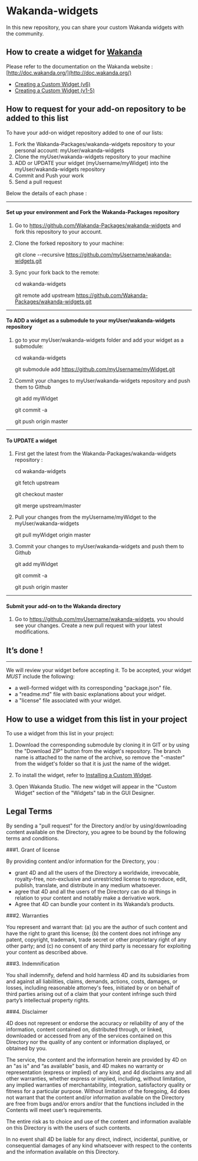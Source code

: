 # Wakanda-widgets

In this new repository, you can share your custom Wakanda widgets with the community.

## How to create a widget for [Wakanda](http://wakanda.org)

Please refer to the documentation on the Wakanda website : [http://doc.wakanda.org/](http://doc.wakanda.org/)

* [Creating a Custom Widget (v6)](http://doc.wakanda.org/Wakanda0.DevBranch/help/Title/en/page3849.html)
* [Creating a Custom Widget (v1-5)](http://doc.wakanda.org/WakandaStudio0/help/Title/en/page2040.html)

## How to request for your add-on repository to be added to this list

To have your add-on widget  repository  added to one of our lists:
1. Fork the Wakanda-Packages/wakanda-widgets repository to your personal account: myUser/wakanda-widgets
2. Clone the myUser/wakanda-widgets repository to your machine 
3. ADD or UPDATE your widget (myUsername/myWidget) into the myUser/wakanda-widgets repository
4. Commit and Push your work
5. Send a pull request

Below the details of each phase :

***

#### Set up your environment and Fork the Wakanda-Packages repository

1. Go to https://github.com/Wakanda-Packages/wakanda-widgets and fork this repository to your account. 

2. Clone the forked repository to your machine:

	git clone --recursive https://github.com/myUsername/wakanda-widgets.git

3. Sync your fork back to the remote:

	cd wakanda-widgets
	
	git remote add upstream https://github.com/Wakanda-Packages/wakanda-widgets.git
	

***

#### To ADD a widget as a submodule to your myUser/wakanda-widgets repository

1. go to your myUser/wakanda-widgets folder and add your widget as a submodule:

	cd wakanda-widgets
	
	git submodule add https://github.com/myUsername/myWidget.git 

2. Commit your changes to myUser/wakanda-widgets repository and push them to Github

	git add myWidget
	
	git commit -a

	git push origin master
***

#### To UPDATE a widget 


1. First get the latest from the Wakanda-Packages/wakanda-widgets repository :

	cd wakanda-widgets

	git fetch upstream 

	git checkout master 

	git merge upstream/master
	
2. Pull your changes from the myUsername/myWidget to the  myUser/wakanda-widgets

	git pull myWidget origin master   
	
3. Commit your changes to myUser/wakanda-widgets and push them to Github

	git add myWidget
	
	git commit -a

	git push origin master

***

#### Submit your add-on to the Wakanda directory

1. Go to https://github.com/myUsername/wakanda-widgets, you should see your changes. Create a new pull request with your latest modifications. 

## It’s done !

***

We will review your widget before accepting it. To be accepted, your widget *MUST* include the following:

* a well-formed widget with its corresponding "package.json" file.
* a "readme.md" file with basic explanations about your widget.
* a "license" file associated with your widget.

## How to use a widget from this list in your project
To use a widget from this list in your project:

1. Download the corresponding submodule by cloning it in GIT or by using the "Download ZIP" button from the widget's repository. The branch name is attached to the name of the archive, so remove the "-master" from the widget's folder so that it is just the name of the widget.

2. To install the widget, refer to [Installing a Custom Widget](http://doc.wakanda.org/WakandaStudio0/help/Title/en/page3869.html#1027761).

3. Open Wakanda Studio.
The new widget will appear in the "Custom Widget" section of the "Widgets" tab in the GUI Designer.


## Legal Terms

By sending a "pull request" for the Directory and/or by using/downloading content available on the Directory, you agree to be bound by the following terms and conditions. 

###1. Grant of license

 By providing content and/or information for the Directory, you :

 * grant 4D and all the users of the Directory a worldwide, irrevocable, royalty-free, non-exclusive and unrestricted license to reproduce, edit, publish, translate, and distribute in any medium whatsoever. 
 * agree that 4D and all the users of the Directory can do all things in relation to your content and notably make a derivative work.
 * Agree that 4D can bundle your content in its Wakanda’s products.

###2. Warranties

 You represent and warrant that: (a) you are the author of such content and have the right to grant this license; (b) the content does not infringe any patent, copyright, trademark, trade secret or other proprietary right of any other party; and (c) no consent of any third party is necessary for exploiting your content as described above.

###3. Indemnification

 You shall indemnify, defend and hold harmless 4D and its subsidiaries from and against all liabilities, claims, demands, actions, costs, damages, or losses, including reasonable attorney's fees, initiated by or on behalf of third parties arising out of a claim that your content infringe such third party’s intellectual property rights. 

###4. Disclaimer 

 4D does not represent or endorse the accuracy or reliability of any of the information, content contained on, distributed through, or linked, downloaded or accessed from any of the services contained on this Directory nor the quality of any content or information displayed, or obtained by you. 

 The service, the content and the information herein are provided by 4D on an "as is" and “as available” basis, and 4D makes no warranty or representation (express or implied) of any kind, and 4d disclaims any and all other warranties, whether express or implied, including, without limitation, any implied warranties of merchantability, integration, satisfactory quality or fitness for a particular purpose.  Without limitation of the foregoing, 4d does not warrant that the content and/or information available on the Directory are free from bugs and/or errors and/or that the functions included in the Contents will meet user’s requirements. 

 The entire risk as to choice and use of the content and information available on this Directory is with the users of such contents.

 In no event shall 4D be liable for any direct, indirect, incidental, punitive, or consequential damages of any kind whatsoever with respect to the contents and the information available on this Directory.
